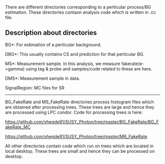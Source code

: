 There are different directories corresponding to a perticular process/BG estimation. These directories contaon analysis code which is written in <fileName>.cc file. 

## Description about directories
BG*: For estimation of a perticular background.

DBG*: This usually contains CS and prediction for that perticular BG.

MS*: Measurement sample. In this analysis, we measure fakerate(e->gamma) using tag & probe and samples/code related to these are here.

DMS*: Measurement sample in data.

SignalRegion: MC files for SR

-----------------------------------------------

BG_FakeRate and MS_FakeRate directories process histogram files which are obtained after processing trees. These trees are large and hence they are processed using LPC condor. Code for processing trees is here:

https://github.com/vhegde91/SUSY_Photon/tree/master/BG_FakeRate/BG_FakeRate_MC

https://github.com/vhegde91/SUSY_Photon/tree/master/MR_FakeRate

All other directories contain code which run on trees which are located in local desktop. These trees are small and hence they can be processed on desktop.